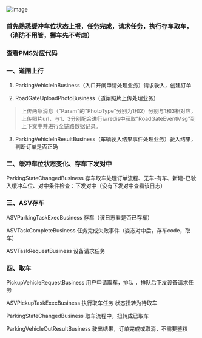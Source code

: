 ![image](https://github.com/user-attachments/assets/3db583d9-0593-4e09-b0c0-7325968a2785)

### 首先熟悉缓冲车位状态上报，任务完成，请求任务，执行存车取车，（消防不用管，挪车先不考虑）
### 查看PMS对应代码

### 一、道闸上行
1. ParkingVehicleInBusiness（入口开闸申请处理业务）请求驶入，创建订单

2. RoadGateUploadPhotoBusiness（道闸照片上传处理业务）

> 上传两条消息（"Param"的"PhotoType"分别为1和2）分别与1和3相对应，上传照片url，与1、3分别配合进行从redis中获取"RoadGateEventMsg"到上下文中并进行全链路数据记录。

3. ParkingVehicleInResultBusiness（车辆驶入结果事件处理业务）驶入结果，判断订单是否正确

### 二、缓冲车位状态变化、存车下发对中
ParkingStateChangedBusiness 存车取车处理订单流程、无车-有车、新建-已驶入缓冲车位、对中条件检查：下发对中（没有下发对中查看该日志）

### 三、ASV存车
ASVParkingTaskExecBusiness 存车（该日志看是否已存车）

ASVTaskCompleteBusiness 任务完成失败事件（姿态对中后，存车code，取车）

ASVTaskRequestBusiness 设备请求任务

### 四、取车
PickupVehicleRequestBusiness 用户申请取车，排队 ，排队后下发设备请求任务

ASVPickupTaskExecBusiness 执行取车任务  状态扭转为待取车

ParkingStateChangedBusiness 取车流程中，扭转成已取车

ParkingVehicleOutResultBusiness 驶出结果，订单完成或取消，不需要鉴权